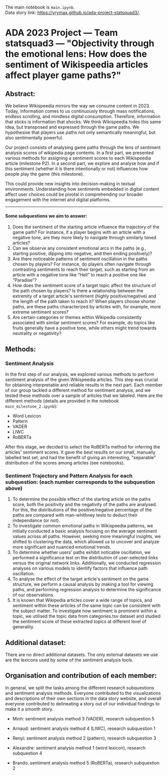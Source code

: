 The main notebook is ```main.ipynb```.<br>
Data story link: https://yrymax.github.io/ada-project-statsquad3/.

# ADA 2023 Project — Team statsquad3 — "Objectivity through the emotional lens: How does the sentiment of Wikispeedia articles affect player game paths?"

## Abstract:

We believe Wikispeedia mirrors the way we consume content in 2023. Today, information comes to us continuously through mass notifications, endless scrolling, and mindless digital consumption. Therefore, information that sticks is information that shocks. We think Wikispeedia hides this same idea, but transposed and expressed through the game paths. We hypothesise that players use paths not only semantically meaningful, but also sentimentally powerful.

Our project consists of analysing game paths through the lens of sentiment analysis scores of wikipedia page contents. In a first part, we presented various methods for assigning a sentiment scores to each Wikispeedia article (milestone P2). In a second part, we explore and analyse how and if this sentiment (whether it is there intentionally or not) influences how people play the game (this milestone).

This could provide new insights into decision-making in textual environments. Understanding how sentiments embedded in digital content affect user choices could be pivotal in comprehending our broader engagement with the internet and digital platforms.

___

#### Some subquestions we aim to answer:
1. Does the sentiment of the starting article influence the trajectory of the game path? For instance, if a player begins with an article with a negative tone, are they more likely to navigate through similarly toned articles?
2. Can we observe any consistent emotional arcs in the paths (e.g., starting positive, dipping into negative, and then ending positively)?
3. Are there noticeable patterns of sentiment oscillation in the paths chosen by players? For instance, do players often navigate through contrasting sentiments to reach their target, such as starting from an article with a negative tone like “Hell” to reach a positive one like “Paradise”?
4. How does the sentiment score of a target topic affect the structure of the path chosen by players? Is there a relationship between the extremity of a target article's sentiment (highly positive/negative) and the length of the path taken to reach it? When players choose shorter paths, are these paths characterized by articles with, for example, more extreme sentiment scores?
5. Are certain categories or themes within Wikipedia consistently associated with similar sentiment scores? For example, do topics like fruits generally have a positive tone, while others might trend towards neutrality or negativity? 

## Methods:
### Sentiment Analysis
In the first step of our analysis, we explored various methods to perform sentiment analysis of the given Wikispeedia articles. This step was crucial for obtaining interpretable and reliable results in the next part. Each member of our group tackled a different method for sentiment analysis, and we tested these methods over a sample of articles that we labeled. Here are the different methods (details are provided in the notebook ```main_milestone_2.ipynb```):

- Word Lexicon
- Pattern
- VADER
- LIWC
- RoBERTa

After this stage, we decided to select the RoBERTa method for inferring the articles' sentiment scores. It gave the best results on our small, manually labelled test set, and had the benefit of giving an interesting, "separable" distribution of the scores among articles (see notebooks).

### Sentiment Trajectory and Pattern Analysis for each subquestion: (each number corresponds to the subquestion above)
1. To determine the possible effect of the starting article on the paths score, both the positivity and the negativity of the paths are analysed. For this, the distributions of the positive/negative percentage of the paths are compared with man-whithney tests to deduct their independance (or not).
2. To investigate common emotional paths in Wikispeedia patterns, we initially conducted a basic analysis focusing on the average sentiment values across all paths. However, seeking more meaningful insights, we shifted to clustering the data, which allowed us to uncover and analyze more significant and nuanced emotional trends.
3. To determine whether users' paths exhibit noticable oscillation, we performed a significance test on the distribution of user-selected links versus the original network links. Additionally, we conducted regression analyses on various models to identify factors that influence path oscillation.
4. To analyse the effect of the target article's sentiment on the game structure, we perform a causal analysis by making a tool for viewing paths, and performing regression analysis to determine the significance of our observations.
5. It is known that Wikipedia articles cover a wide range of topics, and sentiment within these articles of the same topic can be consistent with the subject matter. To investigate how sentiment is prominent within a topic, we utilised the topic data from categories.tsv dataset and studied the sentiment score of these extracted topics at different level of generality.

## Additional dataset:

There are no direct additional datasets. The only external datasets we use are the lexicons used by some of the sentiment analysis tools. 

## Organisation and contribution of each member:

In general, we split the tasks among the different research subquestions and sentiment analysis methods. Everyone contributed to the visualizations and descriptions of their own sections in the data story website, and overall everyone contributed to delineating a story out of our individual findings to make it a smooth story.

- Minh: sentiment analysis method 3 (VADER), research subquestion 5

- Arnaud: sentiment analysis method 4 (LIWC), research subquestion 1

- Renyi: sentiment analysis method 2 (pattern), research subquestion 3

- Alexandre: sentiment analysis method 1 (word lexicon), research subquestion 4

- Brando: sentiment analysis method 5 (RoBERTa), research subquestion 2

